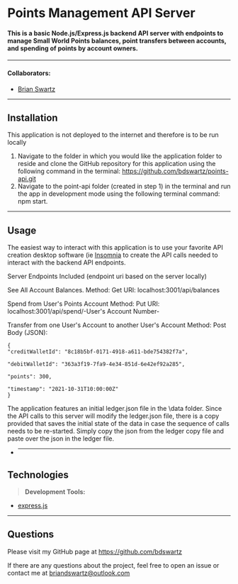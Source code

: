 # Points Management API Server

#### This is a basic Node.js/Express.js backend API server with endpoints to manage Small World Points balances, point transfers between accounts, and spending of points by account owners.

---

#### Collaborators:

- [Brian Swartz](https://github.com/bdswartz)

---

## Installation

This application is not deployed to the internet and therefore is to be run locally

1.  Navigate to the folder in which you would like the application folder to reside and clone the GitHub repository for this application using the following command in the terminal: https://github.com/bdswartz/points-api.git
2.  Navigate to the point-api folder (created in step 1) in the terminal and run the app in development mode using the following terminal command: npm start.

---

## Usage

The easiest way to interact with this application is to use your favorite API creation desktop software (ie [Insomnia](https://docs.insomnia.rest/) to create the API calls needed to interact with the backend API endpoints.

Server Endpoints Included (endpoint uri based on the server locally)

See All Account Balances.
Method: Get
URI: localhost:3001/api/balances

Spend from User's Points Account
Method: Put
URI: localhost:3001/api/spend/-User's Account Number-

Transfer from one User's Account to another User's Account
Method: Post
Body (JSON):

```
{
"creditWalletId": "8c18b5bf-0171-4918-a611-bde754382f7a",

"debitWalletId": "363a3f19-7fa9-4e34-851d-6e42ef92a285",

"points": 300,

"timestamp": "2021-10-31T10:00:00Z"
}
```

The application features an initial ledger.json file in the \data folder. Since the API calls to this server will modify the ledger.json file, there is a copy provided that saves the initial state of the data in case the sequence of calls needs to be re-started. Simply copy the json from the ledger copy file and paste over the json in the ledger file.

- ***

## Technologies

> <b>Development Tools:</b>

- [express.js](https://expressjs.com/)

---

## Questions

Please visit my GitHub page
at https://github.com/bdswartz

If there are any questions about the project,
feel free to open an issue or contact me at briandswartz@outlook.com
